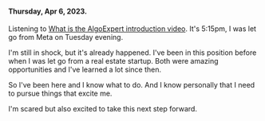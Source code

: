 #### Thursday, Apr 6, 2023.

Listening to [What is the AlgoExpert introduction video](https://www.algoexpert.io/product). It's 5:15pm, I was let go from Meta on Tuesday evening.

I'm still in shock, but it's already happened. I've been in this position before when I was let go from a real estate startup. Both were amazing opportunities and I've learned a lot since then.

So I've been here and I know what to do. And I know personally that I need to pursue things that excite me.

I'm scared but also excited to take this next step forward.
